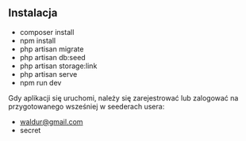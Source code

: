 ## Instalacja

- composer install
- npm install
- php artisan migrate
- php artisan db:seed
- php artisan storage:link
- php artisan serve
- npm run dev 

Gdy aplikacji się uruchomi, należy się zarejestrować lub zalogować na przygotowanego wsześniej w seederach usera:
- waldur@gmail.com
- secret

